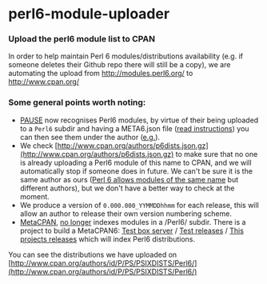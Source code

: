 # perl6-module-uploader

### Upload the perl6 module list to CPAN

In order to help maintain Perl 6 modules/distributions availability
(e.g. if someone deletes their Github repo there will still be a copy), we
are automating the upload from http://modules.perl6.org/ to http://www.cpan.org/

### Some general points worth noting:

- [PAUSE](https://pause.cpan.org/) now recognises Perl6 modules, by virtue of their being uploaded to a `Perl6` subdir and having a META6.json file ([read instructions](https://pause.perl.org/pause/authenquery?ACTION=add_uri)) you can then see them under the author ([e.g.](http://www.cpan.org/authors/id/J/JD/JDV/Perl6/)).
- We check [http://www.cpan.org/authors/p6dists.json.gz](http://www.cpan.org/authors/p6dists.json.gz) to make sure that no one is already uploading a Perl6 module of this name to CPAN, and we will automatically stop if someone does  in future. We can't be sure it is the same author as ours ([Perl 6 allows modules of the same name](http://irclog.perlgeek.de/perl6/2015-12-21#i_11754649) but different authors), but we don't have a better way to check at the moment.
- We produce a version of `0.000.000_YYMMDDhhmm` for each release, this will allow an author to release their own version numbering scheme.
- [MetaCPAN](https://www.metacpan.org), [no longer](https://github.com/CPAN-API/cpan-api/commit/eaaefbf07d202b06ec6e8d9b693d1f24a5235927) indexes modules in a /Perl6/ subdir. There is a project to build a MetaCPAN6: [Test box server](http://hack.p6c.org:5001/) / [Test releases](http://hack.p6c.org:5001/author/JDV/releases) / [This projects releases](http://hack.p6c.org:5001/author/PSIXDISTS/releases) which will index Perl6 distributions.

You can see the distributions we have uploaded on
[http://www.cpan.org/authors/id/P/PS/PSIXDISTS/Perl6/](http://www.cpan.org/authors/id/P/PS/PSIXDISTS/Perl6/)
